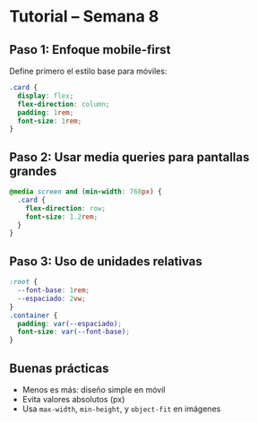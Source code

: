 # Tutorial – Semana 8

## Paso 1: Enfoque mobile-first

Define primero el estilo base para móviles:

```css
.card {
  display: flex;
  flex-direction: column;
  padding: 1rem;
  font-size: 1rem;
}
```

## Paso 2: Usar media queries para pantallas grandes

```css
@media screen and (min-width: 768px) {
  .card {
    flex-direction: row;
    font-size: 1.2rem;
  }
}
```

## Paso 3: Uso de unidades relativas

```css
:root {
  --font-base: 1rem;
  --espaciado: 2vw;
}
.container {
  padding: var(--espaciado);
  font-size: var(--font-base);
}
```

## Buenas prácticas

- Menos es más: diseño simple en móvil
- Evita valores absolutos (px)
- Usa `max-width`, `min-height`, y `object-fit` en imágenes
